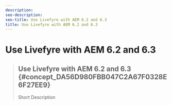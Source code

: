```yaml
---
description: 
seo-description: 
seo-title: Use Livefyre with AEM 6.2 and 6.3
title: Use Livefyre with AEM 6.2 and 6.3
---
```


# Use Livefyre with AEM 6.2 and 6.3


>## Use Livefyre with AEM 6.2 and 6.3 {#concept_DA56D980FBB047C2A67F0328E6F27EE9}
>Short Description

